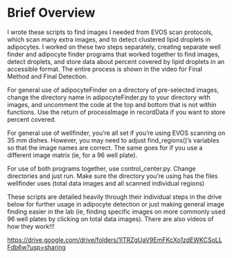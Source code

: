 # Brief Overview
I wrote these scripts to find images I needed from EVOS scan protocols, which scan many extra images, and to detect clustered lipid droplets in adipocytes. I worked on these two steps separately, creating separate well finder and adipocyte finder programs that worked together to find images, detect droplets, and store data about percent covered by lipid droplets in an accessible format. The entire process is shown in the video for Final Method and Final Detection. 

For general use of adipocyteFinder on a directory of pre-selected images, change the directory name in adipocyteFinder.py to your directory with images, and uncomment the code at the top and bottom that is not within functions. Use the return of processImage in recordData if you want to store percent covered. 

For general use of wellfinder, you’re all set if you’re using EVOS scanning on 35 mm dishes. However, you may need to adjust find_regions()’s variables so that the image names are correct. The same goes for if you use a different image matrix (ie, for a 96 well plate). 

For use of both programs together, use control_center.py. Change directories and just run. Make sure the directory you’re using has the files wellfinder uses (total data images and all scanned individual regions)

These scripts are detailed heavily through their individual steps in the drive below for further usage in adipocyte detection or just making general image finding easier in the lab (ie, finding specific images on more commonly used 96 well plates by clicking on total data images). There are also videos of how they work!!! 

https://drive.google.com/drive/folders/1lTRZgUaV9EmFKcXo1zdEWKCSoLLFdb6w?usp=sharing

